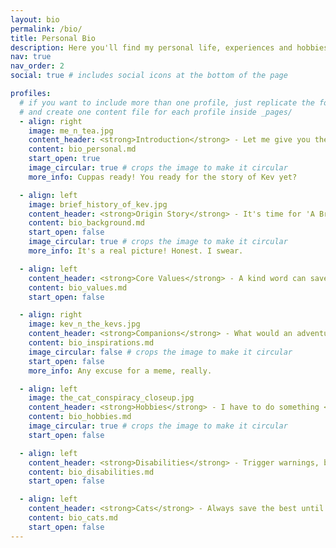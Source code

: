 ```yaml
---
layout: bio
permalink: /bio/
title: Personal Bio
description: Here you'll find my personal life, experiences and hobbies. It's mostly guff, but a journey travelled is a story waiting to be told. <br />Also, it has cat pictures!
nav: true
nav_order: 2
social: true # includes social icons at the bottom of the page

profiles:
  # if you want to include more than one profile, just replicate the following block
  # and create one content file for each profile inside _pages/
  - align: right
    image: me_n_tea.jpg
    content_header: <strong>Introduction</strong> - Let me give you the overview while I get you a cuppa!
    content: bio_personal.md
    start_open: true
    image_circular: true # crops the image to make it circular
    more_info: Cuppas ready! You ready for the story of Kev yet?

  - align: left
    image: brief_history_of_kev.jpg
    content_header: <strong>Origin Story</strong> - It's time for 'A Brief History of Kev'! *<em>jazz hands</em>*
    content: bio_background.md
    start_open: false
    image_circular: true # crops the image to make it circular
    more_info: It's a real picture! Honest. I swear.

  - align: left
    content_header: <strong>Core Values</strong> - A kind word can save a life.
    content: bio_values.md
    start_open: false

  - align: right
    image: kev_n_the_kevs.jpg
    content_header: <strong>Companions</strong> - What would an adventure be without a party?
    content: bio_inspirations.md
    image_circular: false # crops the image to make it circular
    start_open: false
    more_info: Any excuse for a meme, really.

  - align: left
    image: the_cat_conspiracy_closeup.jpg
    content_header: <strong>Hobbies</strong> - I have to do something <em>other</em> than work, you know! Yes, <em>besides</em> sleeping...
    content: bio_hobbies.md
    image_circular: true # crops the image to make it circular
    start_open: false

  - align: left
    content_header: <strong>Disabilities</strong> - Trigger warnings, but helpline numbers inside.
    content: bio_disabilities.md
    start_open: false

  - align: left
    content_header: <strong>Cats</strong> - Always save the best until last!
    content: bio_cats.md
    start_open: false
---
```

